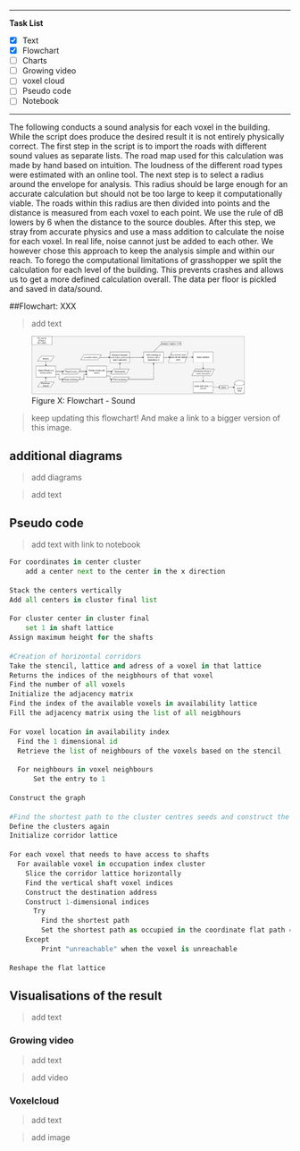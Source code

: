 ----
**Task List**

- [X] Text
- [X] Flowchart
- [ ] Charts
- [ ] Growing video
- [ ] voxel cloud
- [ ] Pseudo code
- [ ] Notebook
------

The following conducts a sound analysis for each voxel in the building. While the script does produce the desired result it is not entirely physically correct. 
The first step in the script is to import the roads with different sound values as separate lists. The road map used for this calculation was made by hand based on intuition. The loudness of the different road types were estimated with an online tool. The next step is to select a radius around the envelope for analysis. This radius should be large enough for an accurate calculation but should not be too large to keep it computationally viable. 
The roads within this radius are then divided into points and the distance is measured from each voxel to each point. We use the rule of dB lowers by 6 when the distance to the source doubles. After this step, we stray from accurate physics and use a mass addition to calculate the noise for each voxel. In real life, noise cannot just be added to each other. We however chose this approach to keep the analysis simple and within our reach. 
To forego the computational limitations of grasshopper we split the calculation for each level of the building. This prevents crashes and allows us to get a more defined calculation overall.
The data per floor is pickled and saved in data/sound.

##Flowchart: XXX
>add text


<figure>
  <img src="..\img\flowcharts\05_sound.jpg" alt="Flowchart - Sound" style="width:90%; height:90%;">
  <figcaption>Figure X: Flowchart - Sound</figcaption>
</figure>

>keep updating this flowchart! And make a link to a bigger version of this image.

## additional diagrams
> add diagrams

> add text

## Pseudo code 
>add text with link to notebook

```Python
For coordinates in center cluster
	add a center next to the center in the x direction  

Stack the centers vertically 
Add all centers in cluster final list 

For cluster center in cluster final
	set 1 in shaft lattice
Assign maximum height for the shafts

#Creation of horizontal corridors
Take the stencil, lattice and adress of a voxel in that lattice
Returns the indices of the neigbhours of that voxel
Find the number of all voxels
Initialize the adjacency matrix
Find the index of the available voxels in availability lattice
Fill the adjacency matrix using the list of all neigbhours

For voxel location in availability index
  Find the 1 dimensional id
  Retrieve the list of neighbours of the voxels based on the stencil

  For neighbours in voxel neighbours
	  Set the entry to 1

Construct the graph

#Find the shortest path to the cluster centres seeds and construct the corridor
Define the clusters again
Initialize corridor lattice

For each voxel that needs to have access to shafts
  For available voxel in occupation index cluster
    Slice the corridor lattice horizontally
    Find the vertical shaft voxel indices 
    Construct the destination address
    Construct 1-dimensional indices
	  Try 
	    Find the shortest path
        Set the shortest path as occupied in the coordinate flat path = 1
  	Except
	    Print "unreachable" when the voxel is unreachable 

Reshape the flat lattice
```

## Visualisations of the result
> add text

### Growing video
>add text

>add video

### Voxelcloud
>add text

>add image
